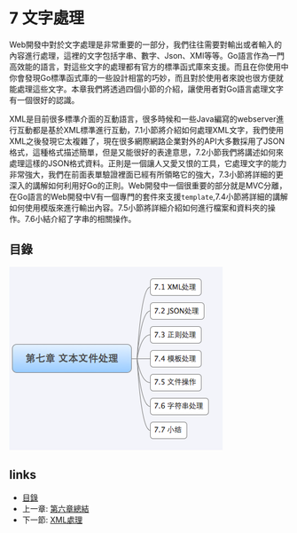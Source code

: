 # 7 文字處理
Web開發中對於文字處理是非常重要的一部分，我們往往需要對輸出或者輸入的內容進行處理，這裡的文字包括字串、數字、Json、XMl等等。Go語言作為一門高效能的語言，對這些文字的處理都有官方的標準函式庫來支援。而且在你使用中你會發現Go標準函式庫的一些設計相當的巧妙，而且對於使用者來說也很方便就能處理這些文字。本章我們將透過四個小節的介紹，讓使用者對Go語言處理文字有一個很好的認識。

XML是目前很多標準介面的互動語言，很多時候和一些Java編寫的webserver進行互動都是基於XML標準進行互動，7.1小節將介紹如何處理XML文字，我們使用XML之後發現它太複雜了，現在很多網際網路企業對外的API大多數採用了JSON格式，這種格式描述簡單，但是又能很好的表達意思，7.2小節我們將講述如何來處理這樣的JSON格式資料。正則是一個讓人又愛又恨的工具，它處理文字的能力非常強大，我們在前面表單驗證裡面已經有所領略它的強大，7.3小節將詳細的更深入的講解如何利用好Go的正則。Web開發中一個很重要的部分就是MVC分離，在Go語言的Web開發中V有一個專門的套件來支援`template`,7.4小節將詳細的講解如何使用模版來進行輸出內容。7.5小節將詳細介紹如何進行檔案和資料夾的操作。7.6小結介紹了字串的相關操作。

## 目錄
   ![](images/navi7.png?raw=true)

## links
   * [目錄](<preface.md>)
   * 上一章: [第六章總結](<06.5.md>)
   * 下一節: [XML處理](<07.1.md>)
